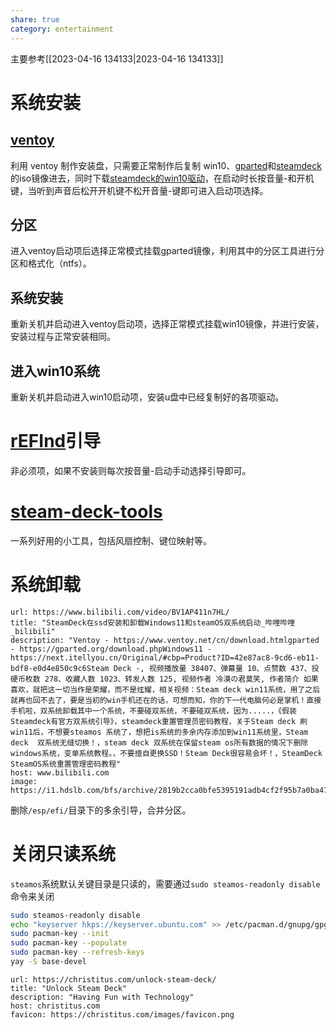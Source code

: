 ```yaml
---
share: true
category: entertainment
---
```



主要参考[[2023-04-16 134133|2023-04-16 134133]]

# 系统安装

## [ventoy](https://github.com/ventoy/Ventoy)

利用 ventoy 制作安装盘，只需要正常制作后复制 win10、[gparted](https://gparted.org/download.php)和[steamdeck](https://help.steampowered.com/zh-cn/faqs/view/1B71-EDF2-EB6D-2BB3)的iso镜像进去，同时下载[steamdeck的win10驱动](https://help.steampowered.com/en/faqs/view/6121-ECCD-D643-BAA8)，在启动时长按音量-和开机键，当听到声音后松开开机键不松开音量-键即可进入启动项选择。

## 分区

进入ventoy启动项后选择正常模式挂载gparted镜像，利用其中的分区工具进行分区和格式化（ntfs）。

## 系统安装

重新关机并启动进入ventoy启动项，选择正常模式挂载win10镜像，并进行安装，安装过程与正常安装相同。

## 进入win10系统

重新关机并启动进入win10启动项，安装u盘中已经复制好的各项驱动。

# [rEFInd](https://github.com/jlobue10/SteamDeck_rEFInd)引导

非必须项，如果不安装则每次按音量-启动手动选择引导即可。

# [steam-deck-tools](https://github.com/ayufan/steam-deck-tools)

一系列好用的小工具，包括风扇控制、键位映射等。

# 系统卸载


```cardlink
url: https://www.bilibili.com/video/BV1AP411n7HL/
title: "SteamDeck在ssd安装和卸载Windows11和steamOS双系统启动_哔哩哔哩_bilibili"
description: "Ventoy - https://www.ventoy.net/cn/download.htmlgparted - https://gparted.org/download.phpWindows11 - https://next.itellyou.cn/Original/#cbp=Product?ID=42e87ac8-9cd6-eb11-bdf8-e0d4e850c9c6Steam Deck -, 视频播放量 38407、弹幕量 10、点赞数 437、投硬币枚数 278、收藏人数 1023、转发人数 125, 视频作者 冷漠の君莫笑, 作者简介 如果喜欢，就把这一切当作是荣耀，而不是炫耀，相关视频：Steam deck win11系统，用了之后就再也回不去了，要是当初的win手机还在的话，可想而知，你的下一代电脑何必是掌机！直接手机啦，双系统卸载其中一个系统，不要碰双系统，不要碰双系统，因为.....，《假装Steamdeck有官方双系统引导》，steamdeck重置管理员密码教程，关于Steam deck 刷win11后，不想要steamos 系统了，想把is系统的多余内存添加到win11系统里，Steam deck  双系统无缝切换！，steam deck 双系统在保留steam os所有数据的情况下删除windows系统，变单系统教程。，不要擅自更换SSD！Steam Deck很容易会坏！，SteamDeck SteamOS系统重置管理密码教程"
host: www.bilibili.com
image: https://i1.hdslb.com/bfs/archive/2819b2cca0bfe5395191adb4cf2f95b7a0ba479f.jpg@100w_100h_1c.png
```

删除`/esp/efi/`目录下的多余引导，合并分区。

# 关闭只读系统

`steamos`系统默认关键目录是只读的，需要通过`sudo steamos-readonly disable`命令来关闭
```bash
sudo steamos-readonly disable
echo "keyserver hkps://keyserver.ubuntu.com" >> /etc/pacman.d/gnupg/gpg.conf
sudo pacman-key --init
sudo pacman-key --populate
sudo pacman-key --refresh-keys
yay -S base-devel
```

```cardlink
url: https://christitus.com/unlock-steam-deck/
title: "Unlock Steam Deck"
description: "Having Fun with Technology"
host: christitus.com
favicon: https://christitus.com/images/favicon.png
```
